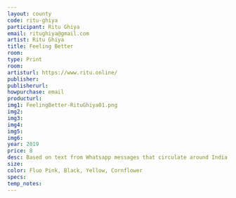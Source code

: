 ```yaml
---
layout: county 
code: ritu-ghiya
participant: Ritu Ghiya
email: ritughiya@gmail.com
artist: Ritu Ghiya
title: Feeling Better
room: 
type: Print
room: 
artisturl: https://www.ritu.online/
publisher: 
publisherurl: 
howpurchase: email
producturl: 
img1: FeelingBetter-RituGhiya01.png
img2: 
img3: 
img4: 
img5: 
img6: 
year: 2019
price: 8
desc: Based on text from Whatsapp messages that circulate around India, which my mom sends me, + illustrations from walking around Ridgewood during summer 2019.
size: 
color: Fluo Pink, Black, Yellow, Cornflower
specs: 
temp_notes: 
---
```

